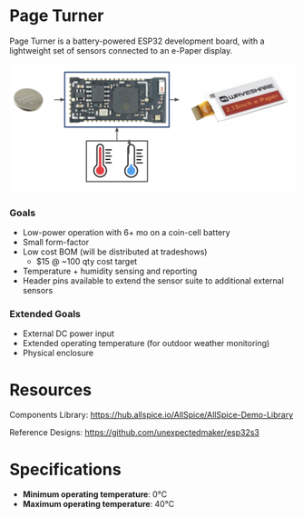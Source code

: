 # Page Turner

Page Turner is a battery-powered ESP32 development board, with a lightweight set of sensors connected to an e-Paper display.

![Block Diagram](images/block_diagram.png)

### Goals

- Low-power operation with 6+ mo on a coin-cell battery
- Small form-factor
- Low cost BOM (will be distributed at tradeshows)
  - $15 @ ~100 qty cost target
- Temperature + humidity sensing and reporting
- Header pins available to extend the sensor suite to additional external sensors

### Extended Goals

- External DC power input
- Extended operating temperature (for outdoor weather monitoring)
- Physical enclosure

# Resources

Components Library: https://hub.allspice.io/AllSpice/AllSpice-Demo-Library

Reference Designs: https://github.com/unexpectedmaker/esp32s3

# Specifications

-  **Minimum operating temperature**: 0°C
-  **Maximum operating temperature**: 40°C
